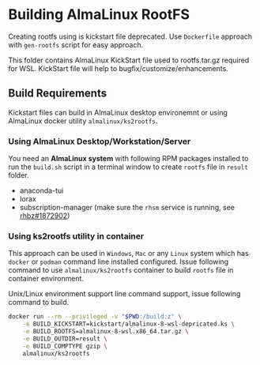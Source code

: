 # Building AlmaLinux RootFS

Creating rootfs using is kickstart file deprecated. Use `Dockerfile` approach with `gen-rootfs` script for easy approach.

This folder contains AlmaLinux KickStart file used to rootfs.tar.gz  required for WSL. KickStart file will help to bugfix/customize/enhancements.

## Build Requirements

Kickstart files can build in AlmaLinux desktop environemnt or using AlmaLinux docker utility `almalinux/ks2rootfs`.

### Using AlmaLinux Desktop/Workstation/Server

You need an **AlmaLinux system** with following RPM packages installed to run the `build.sh` script in a terminal window to create `rootfs` file in `result` folder.

* anaconda-tui
* lorax
* subscription-manager (make sure the `rhsm` service is running, see [rhbz#1872902](https://bugzilla.redhat.com/show_bug.cgi?id=1872902))

### Using ks2rootfs utility in container

This approach can be used in `Windows`, `Mac` or any `Linux` system which has `docker` or `podman` command line installed configured. Issue following command to use `almalinux/ks2rootfs` container to build `rootfs` file in container environment.

Unix/Linux environment support  line command support, issue following command to build.

```sh
docker run --rm --privileged -v "$PWD:/build:z" \
    -e BUILD_KICKSTART=kickstart/almalinux-8-wsl-depricated.ks \
    -e BUILD_ROOTFS=almalinux-8-wsl.x86_64.tar.gz \
    -e BUILD_OUTDIR=result \
    -e BUILD_COMPTYPE gzip \
    almalinux/ks2rootfs
```
